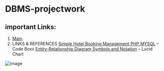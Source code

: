 # DBMS-projectwork

## important Links:
1. [Main](https://code-boxx.com/hotel-reservation-system-erd/).
2. LINKS & REFERENCES
[Simple Hotel Booking Management PHP MYSQL](https://code-boxx.com/hotel-booking-management-php-mysql/) – Code Boxx
[Entity-Relationship Diagram Symbols and Notation](https://www.lucidchart.com/pages/ER-diagram-symbols-and-meaning) – Lucid Chart


![image](https://github.com/SurajSomkuwar9/DBMS-projectwork/assets/81463081/239172b7-73af-435d-945f-05dc1fc89bd4)
